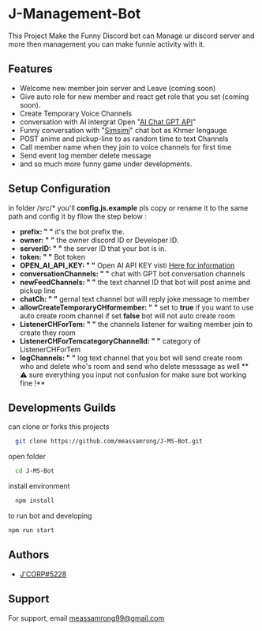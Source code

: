 
# J-Management-Bot

This Project Make the Funny Discord bot can Manage ur discord server and more then management you can make funnie activity with it. 



## Features

- Welcome new member join server and Leave (coming soon)
- Give auto role for new member and react get role that you set (coming soon).
- Create Temporary Voice Channels
- conversation with AI intergrat Open "[AI Chat GPT API](https://platform.openai.com/docs/api-reference)"
- Funny conversation with "[Simsimi](https://workshop.simsimi.com/en/document)" chat bot as Khmer lengauge
- POST anime and pickup-line to as random time to text Channels
- Call member name when they join to voice channels for first time
- Send event log member delete message
- and so much more funny game under developments.

## Setup Configuration

in folder /src/* you'll **config.js.example** pls copy or rename it to the same path and config it by fllow the step below : 

- **prefix: " "** it's the bot prefix the.
- **owner: " "** the owner discord ID or Developer ID.
- **serverID: " "** the server ID that your bot is in.
- **token: " "** Bot token
- **OPEN_AI_API_KEY: " "** Open AI API KEY visti [Here for information](https://platform.openai.com/docs/api-reference)
- **conversationChannels: " "** chat with GPT bot conversation channels
- **newFeedChannels: " "** the text channel ID that bot will post anime and pickup line
- **chatCh: " "** gernal text channel bot will reply joke message to member 
- **allowCreateTemporaryCHformember: " "** set to **true** if you want to use auto create room channel if set **false** bot will not auto create room
- **ListenerCHForTem: " "** the channels listener for waiting member join to create they room
- **ListenerCHForTemcategoryChannelId: " "** category of ListenerCHForTem 
- **logChannels: " "** log text channel that you bot will send create room who and delete who's room and send who delete messsage as well
** ⚠ sure everything you input not confusion for make sure bot working fine !**

## Developments Guilds

can clone or forks this projects
```bash
  git clone https://github.com/meassamrong/J-MS-Bot.git
```
open folder
```bash
  cd J-MS-Bot
```
install environment
```bash
  npm install
```
to run bot and developing
```bash
npm run start
```

## Authors

- [J'CORP#5228](https://github.com/meassamrong/)


## Support

For support, email meassamrong99@gmail.com

